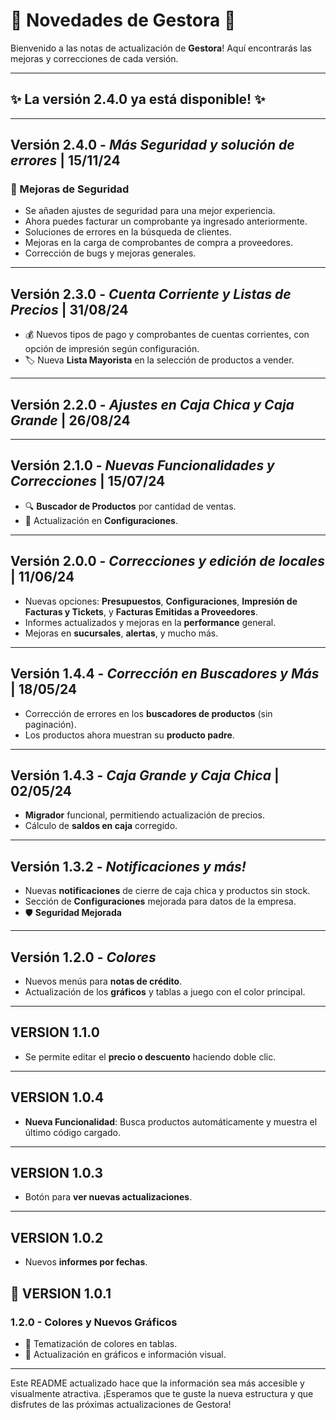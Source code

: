 # :large_blue_diamond: **Novedades de Gestora** :large_blue_diamond:

Bienvenido a las notas de actualización de **Gestora**! Aquí encontrarás las mejoras y correcciones de cada versión.

---

## :sparkles: **La versión 2.4.0 ya está disponible!** :sparkles:

---

## **Versión 2.4.0** - _Más Seguridad y solución de errores_ | **15/11/24**
### :closed_lock_with_key: Mejoras de Seguridad
- Se añaden ajustes de seguridad para una mejor experiencia.
- Ahora puedes facturar un comprobante ya ingresado anteriormente.
- Soluciones de errores en la búsqueda de clientes.
- Mejoras en la carga de comprobantes de compra a proveedores.
- Corrección de bugs y mejoras generales.

---

## **Versión 2.3.0** - _Cuenta Corriente y Listas de Precios_ | **31/08/24**
- :moneybag: Nuevos tipos de pago y comprobantes de cuentas corrientes, con opción de impresión según configuración.
- :label: Nueva **Lista Mayorista** en la selección de productos a vender.

---

## **Versión 2.2.0** - _Ajustes en Caja Chica y Caja Grande_ | **26/08/24**

---

## **Versión 2.1.0** - _Nuevas Funcionalidades y Correcciones_ | **15/07/24**
- :mag: **Buscador de Productos** por cantidad de ventas.
- :wrench: Actualización en **Configuraciones**.

---

## **Versión 2.0.0** - _Correcciones y edición de locales_ | **11/06/24**
- Nuevas opciones: **Presupuestos**, **Configuraciones**, **Impresión de Facturas y Tickets**, y **Facturas Emitidas a Proveedores**.
- Informes actualizados y mejoras en la **performance** general.
- Mejoras en **sucursales**, **alertas**, y mucho más.

---

## **Versión 1.4.4** - _Corrección en Buscadores y Más_ | **18/05/24**
- Corrección de errores en los **buscadores de productos** (sin paginación).
- Los productos ahora muestran su **producto padre**.

---

## **Versión 1.4.3** - _Caja Grande y Caja Chica_ | **02/05/24**
- **Migrador** funcional, permitiendo actualización de precios.
- Cálculo de **saldos en caja** corregido.

---

## **Versión 1.3.2** - _Notificaciones y más!_
- Nuevas **notificaciones** de cierre de caja chica y productos sin stock.
- Sección de **Configuraciones** mejorada para datos de la empresa.
- :shield: **Seguridad Mejorada**

---

## **Versión 1.2.0** - _Colores_
- Nuevos menús para **notas de crédito**.
- Actualización de los **gráficos** y tablas a juego con el color principal.

---

## **VERSION 1.1.0**
- Se permite editar el **precio o descuento** haciendo doble clic.

---

## **VERSION 1.0.4**
- **Nueva Funcionalidad**: Busca productos automáticamente y muestra el último código cargado.

---

## **VERSION 1.0.3**
- Botón para **ver nuevas actualizaciones**.

---

## **VERSION 1.0.2**
- Nuevos **informes por fechas**.


## 🎨 **VERSION 1.0.1**

### 1.2.0 - Colores y Nuevos Gráficos
- :small_blue_diamond: Tematización de colores en tablas.
- :small_blue_diamond: Actualización en gráficos e información visual.

---

Este README actualizado hace que la información sea más accesible y visualmente atractiva. ¡Esperamos que te guste la nueva estructura y que disfrutes de las próximas actualizaciones de Gestora!
